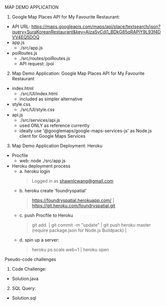 MAP DEMO APPLICATION
1. Google Map Places API for My Favourite Restaurant: 
- API URL: 
https://maps.googleapis.com/maps/api/place/textsearch/json?query=SuraKoreanRestaurant&key=AIzaSyCdj1_BDkG85qRAPlY9L93f4DVV4EQ5DOQ
- app.js
    + ./src/app.js
- poiRoutes.js
    + ./src/routes/poiRoutes.js
    + API request: <homepage>/poi

2. Map Demo Application: Google Map Places API for My Favourite Restaurant
- index.html
    + ./src/UI/index.html
    + included <script> api.js </script> as simpler alternative
- style.css
    + ./src/UI/style.css
- api.js
    + ./src/services/api.js
    + used ONLY as reference currently 
    + ideally use '@googlemaps/google-maps-services-js' as Node.js client for Google Maps Services 

3. Map Demo Application Deployment: Heroku
- Procfile
    + web: node ./src/app.js
- Heroku deployment process
    + a. heroku login
        > Logged in as shawnlcwang@gmail.com
    + b. heroku create 'foundryspatial' 
        > https://foundryspatial.herokuapp.com/ | https://git.heroku.com/foundryspatial.git 
    + c. push Procfile to Heroku
        > git add. | 
        > git commit -m "update" | 
        > git push heroku master (require package.json for Node.js Buildpack) | 
    + d. spin up a server: 
        > heroku ps:scale web=1 | 
        > heroku open

Pseudo-code challenges
1. Code Challenge: 
- Solution.java

2. SQL Query:  
- Solution.sql
